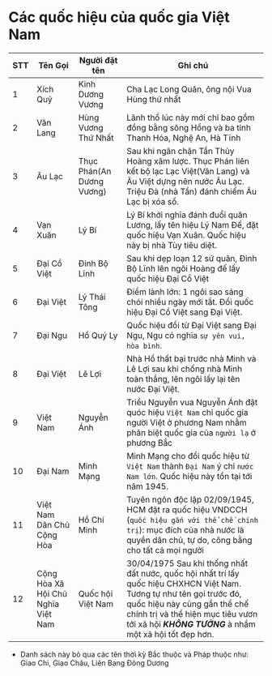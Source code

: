 # Các quốc hiệu của quốc gia Việt Nam

STT| Tên Gọi | Người đặt tên | Ghi chú
---|---     | ---           | ---
1  |Xích Quỷ| Kinh Dương Vương| Cha Lạc Long Quân, ông nội Vua Hùng thứ nhất
2  |Văn Lang| Hùng Vương Thứ Nhất| Lãnh thổ lúc này mới chỉ bao gồm đồng bằng sông Hồng và ba tỉnh Thanh Hóa, Nghệ An, Hà Tĩnh
3  |Âu Lạc  | Thục Phán(An Dương Vương) | Sau khi ngăn chặn Tần Thủy Hoàng xâm lược. Thục Phán liên kết bộ lạc Lạc Việt(Văn Lang) và Âu Việt dựng nên nước Âu Lạc. Triệu Đà (nhà Tần) đánh chiếm Âu Lạc bị xóa sổ.
4  | Vạn Xuân| Lý Bí | Lý Bí khởi nghĩa đánh đuổi quân Lương, lấy tên hiệu Lý Nam Đế, đặt quốc hiệu Vạn Xuân. Quốc hiệu này bị nhà Tùy tiêu diệt.
5  | Đại Cồ Việt | Đinh Bộ Lĩnh | Sau khi dẹp loạn 12 sứ quân, Đinh Bộ Lĩnh lên ngôi Hoàng đế lấy quốc hiệu Đại Cồ Việt
6  | Đại Việt | Lý Thái Tông | Điềm lành lớn: 1 ngôi sao sáng chói nhiều ngày mới tắt. Đổi quốc hiệu Đại Cồ Việt sang Đại Việt.
7  | Đại Ngu  | Hồ Quý Ly | Quốc hiệu đổi từ Đại Việt sang Đại Ngu, Ngu có nghĩa `sự yên vui, hòa bình`.
8  | Đại Việt | Lê Lợi | Nhà Hồ thất bại trước nhà Minh và Lê Lợi sau khi chống nhà Minh toàn thắng, lên ngôi lấy lại tên nước Đại Việt.
9  | Việt Nam | Nguyễn Ánh | Triều Nguyễn vua Nguyễn Ánh đặt quóc hiệu `Việt Nam` chỉ quốc gia người Việt ở phương Nam nhằm phân biệt quốc gia của `người lạ` ở phương Bắc
10 | Đại Nam  | Minh Mạng  | Minh Mạng cho đổi quốc hiệu từ `Việt Nam` thành `Đại Nam` ý chỉ `nước Nam lớn`. Quốc hiệu này tồn tại tới năm 1945.
11 | Việt Nam Dân Chủ Cộng Hòa | Hồ Chí Minh | Tuyên ngôn độc lập 02/09/1945, HCM đặt ra quốc hiệu VNDCCH (`quốc hiệu gắn với thể chế chính trị`): mục đích của nhà nước là quyền dân chủ, tự do, công bằng cho tất cả mọi người
12 | Cộng Hòa Xã Hội Chủ Nghĩa Việt Nam | Quốc hội Việt Nam | 30/04/1975 Sau khi thống nhất đất nước, quốc hội nhất trí lấy quốc hiệu CHXHCN Việt Nam. Tương tự như tên gọi trước đó, quốc hiệu này cũng gắn thể chế chính trị và thể hiện mục tiêu vươn tới xã hội ***KHÔNG TƯỞNG*** à nhầm một xã hội tốt đẹp hơn.
* Danh sách này bỏ qua các tên thời kỳ Bắc thuộc và Pháp thuộc như: Giao Chi, Giao Châu, Liên Bang Đông Dương
